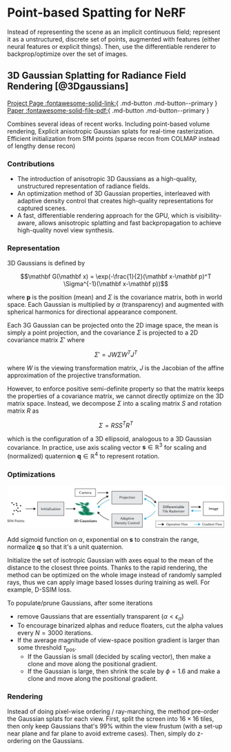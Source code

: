 # Point-based Spatting for NeRF

Instead of representing the scene as an implicit continuous field; represent it as a unstructured, discrete set of points, augmented with features (either neural features or explicit things). Then, use the differentiable renderer to backprop/optimize over the set of images.  

## 3D Gaussian Splatting for Radiance Field Rendering [@3Dgaussians]

[Project Page :fontawesome-solid-link:](https://repo-sam.inria.fr/fungraph/3d-gaussian-splatting/){ .md-button .md-button--primary }
[Paper :fontawesome-solid-file-pdf:](https://repo-sam.inria.fr/fungraph/3d-gaussian-splatting/3d_gaussian_splatting_low.pdf){ .md-button .md-button--primary } 

Combines several ideas of recent works. Including point-based volume rendering, Explicit anisotropic Gaussian splats for real-time rasterization. Efficient initialization from SfM points (sparse recon from COLMAP instead of lengthy dense recon)


### Contributions

- The introduction of anisotropic 3D Gaussians as a high-quality, unstructured representation of radiance fields. 
- An optimization method of 3D Gaussian properties, interleaved with adaptive density control that creates high-quality representations for captured scenes. 
- A fast, differentiable rendering approach for the GPU, which is visibility-aware, allows anisotropic splatting and fast backpropagation to achieve high-quality novel view synthesis.


### Representation
3D Gaussians is defined by 

$$\mathbf G(\mathbf x) = \exp(-\frac{1}{2}(\mathbf x-\mathbf p)^T \Sigma^{-1}(\mathbf x-\mathbf p))$$

where $\mathbf p$ is the position (mean) and $\Sigma$ is the covariance matrix, both in world space. Each Gaussian is multiplied by $\alpha$ (transparency) and augmented with spherical harmonics for directional appearance component. 

Each 3G Gaussian can be projected onto the 2D image space, the mean is simply a point projection, and the covariance $\Sigma$ is projected to a 2D covariance matrix $\Sigma'$ where

$$\Sigma' = JW\Sigma W^T J^T$$

where $W$ is the viewing transformation matrix, $J$ is the Jacobian of the affine approximation of the projective transformation. 

However, to enforce positive semi-definite property so that the matrix keeps the properties of a covariance matrix, we cannot directly optimize on the 3D matrix space. Instead, we decompose $\Sigma$ into a scaling matrix $S$ and rotation matrix $R$ as 

$$\Sigma = RSS^TR^T$$

which is the configuration of a 3D ellipsoid, analogous to a 3D Gaussian covariance. In practice, use axis scaling vector $\mathbf s\in\mathbb R^3$ for scaling and (normalized) quaternion $\mathbf q\in\mathbb{R}^4$ to represent rotation.

### Optimizations

![Workflow Overview](./assets/3dgaussian.jpg)

Add sigmoid function on $\alpha$, exponential on $\mathbf s$ to constrain the range, normalize $\mathbf q$ so that it's a unit quaternion. 

Initialize the set of isotropic Gaussian with axes equal to the mean of the distance to the closest three points. Thanks to the rapid rendering, the method can be optimized on the whole image instead of randomly sampled rays, thus we can apply image based losses during training as well. For example, D-SSIM loss. 

To populate/prune Gaussians, after some iterations  

- remove Gaussians that are essentially transparent ($\alpha < \epsilon_{\alpha}$)
- To encourage binarized alphas and reduce floaters, cut the alpha values every $N=3000$ iterations. 
- If the average magnitude of view-space position gradient is larger than some threshold $\tau_{\text{pos}}$. 
    - If the Gaussian is small (decided by scaling vector), then make a clone and move along the positional gradient. 
    - If the Gaussian is large, then shrink the scale by $\phi = 1.6$ and make a clone and move along the positional gradient. 

### Rendering 

Instead of doing pixel-wise ordering / ray-marching, the method pre-order the Gaussian splats for each view. First, split the screen into $16\times 16$ tiles, then only keep Gaussians that's $99\%$ within the view frustum (with a set-up near plane and far plane to avoid extreme cases). Then, simply do z-ordering on the Gaussians. 